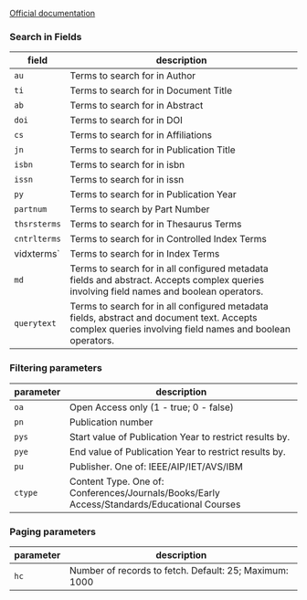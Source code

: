 [Official documentation](http://ieeexplore.ieee.org/gateway/)

### Search in Fields 

| field	| description	|
|-----------|---------------|
| `au`	| Terms to search for in Author |
| `ti`	| Terms to search for in Document Title |
| `ab`	| Terms to search for in Abstract |
| `doi`	| Terms to search for in DOI |
| `cs`	| Terms to search for in Affiliations |
| `jn`	| Terms to search for in Publication Title |
| `isbn`	| Terms to search for in isbn |
| `issn`	| Terms to search for in issn |
| `py`	| Terms to search for in Publication Year |
| `partnum`	| Terms to search by Part Number |
| `thsrsterms`	| Terms to search for in Thesaurus Terms |
| `cntrlterms`	| Terms to search for in Controlled Index Terms |
| vidxterms`	| Terms to search for in Index Terms |
| `md`	| Terms to search for in all configured metadata fields and abstract. Accepts complex queries involving field names and boolean operators. |
| `querytext`	| Terms to search for in all configured metadata fields, abstract and document text. Accepts complex queries involving field names and boolean operators. |


### Filtering parameters

| parameter	| description	|
|-----------|---------------|
| `oa`	| Open Access only (1 - true; 0 - false) |
| `pn`	| Publication number |
| `pys`	| Start value of Publication Year to restrict results by. |
| `pye`	| End value of Publication Year to restrict results by. |
| `pu`	| Publisher. One of: IEEE/AIP/IET/AVS/IBM |
| `ctype`	| Content Type. One of: Conferences/Journals/Books/Early Access/Standards/Educational Courses |

### Paging parameters

| parameter	| description	|
|-----------|---------------|
| `hc`	| Number of records to fetch. Default: 25; Maximum: 1000 |